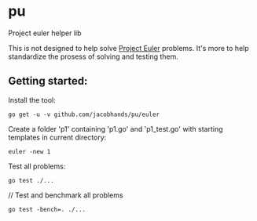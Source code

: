 # pu
Project euler helper lib

This is not designed to help solve [Project Euler](https://projecteuler.net) problems. It's more to help standardize the prosess of solving and testing them.

## Getting started:

Install the tool:

`go get -u -v github.com/jacobhands/pu/euler`

Create a folder 'p1' containing 'p1.go' and 'p1_test.go' with starting templates in current directory:

`euler -new 1`

Test all problems:

`go test ./...`

// Test and benchmark all problems

`go test -bench=. ./...`